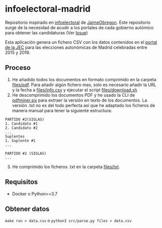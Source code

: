# infoelectoral-madrid

Repositorio inspirado en [infoelectoral](https://github.com/JaimeObregon/infoelectoral) de [JaimeObregon](https://github.com/JaimeObregon).
Este repositorio surge de la necesidad de acudir a los portales de cada gobierno autómico para obtener las candidaturas (Ver [Issue](https://github.com/JaimeObregon/infoelectoral/issues/2))

Esta aplicación genera un fichero CSV con los datos contenidos en el [portal de la JEC](http://www.juntaelectoralcentral.es/cs/jec/elecciones/autonomicas/madrid) para las elecciones autonómicas de Madrid 
celebradas entre 2015 y 2019.

## Proceso
1. He añadido todos los documentos en formato comprimido en la carpeta [files/pdf](files/pdf). Para añadir algún fichero mas,
solo es necesario añadir la URL y la fecha a [files/info.csv](files/info.csv) y ejecutar el script [files/download.sh](files/download.sh)
2. He descomprimido los documentos PDF y he usado la CLI de [pdfminer.six](https://github.com/pdfminer/pdfminer.six) para extraer la versión en texto
de los documentos. La versión .txt no es del todo perfecta así que he adaptado los ficheros de manera manual para tener la siguiente estructura:
```
PARTIDO #2(SIGLAS)
1. Candidato #1
2. Candidato #2
...
Suplentes
1. Suplente #1
...

PARTIDO #2 (SIGLAS)
...
```
3. He comprimido los ficheros .txt en la carpeta [files/txt](files/txt).

## Requisitos
- Docker o Python>=3.7

## Obtener datos
`make run > data.csv` o `python3 src/parse.py files > data.csv`
